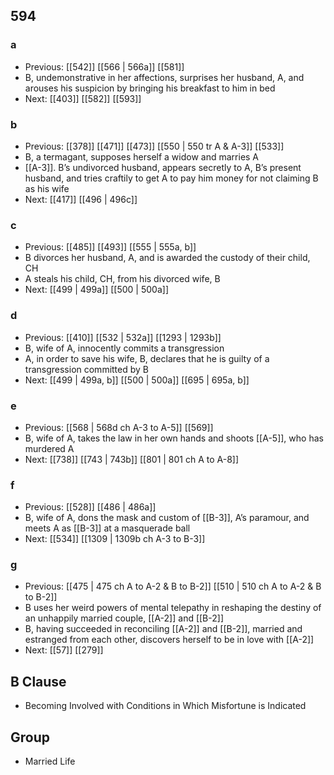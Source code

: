 ## 594
### a
- Previous: [[542]] [[566 | 566a]] [[581]] 
- B, undemonstrative in her affections, surprises her husband, A, and arouses his suspicion by bringing his breakfast to him in bed
- Next: [[403]] [[582]] [[593]] 

### b
- Previous: [[378]] [[471]] [[473]] [[550 | 550 tr A &amp; A-3]] [[533]] 
- B, a termagant, supposes herself a widow and marries A
- [[A-3]]. B’s undivorced husband, appears secretly to A, B’s present husband, and tries craftily to get A to pay him money for not claiming B as his wife
- Next: [[417]] [[496 | 496c]] 

### c
- Previous: [[485]] [[493]] [[555 | 555a, b]] 
- B divorces her husband, A, and is awarded the custody of their child, CH
- A steals his child, CH, from his divorced wife, B
- Next: [[499 | 499a]] [[500 | 500a]] 

### d
- Previous: [[410]] [[532 | 532a]] [[1293 | 1293b]] 
- B, wife of A, innocently commits a transgression
- A, in order to save his wife, B, declares that he is guilty of a transgression committed by B
- Next: [[499 | 499a, b]] [[500 | 500a]] [[695 | 695a, b]] 

### e
- Previous: [[568 | 568d ch A-3 to A-5]] [[569]] 
- B, wife of A, takes the law in her own hands and shoots [[A-5]], who has murdered A
- Next: [[738]] [[743 | 743b]] [[801 | 801 ch A to A-8]] 

### f
- Previous: [[528]] [[486 | 486a]] 
- B, wife of A, dons the mask and custom of [[B-3]], A’s paramour, and meets A as [[B-3]] at a masquerade ball
- Next: [[534]] [[1309 | 1309b ch A-3 to B-3]] 

### g
- Previous: [[475 | 475 ch A to A-2 &amp; B to B-2]] [[510 | 510 ch A to A-2 &amp; B to B-2]] 
- B uses her weird powers of mental telepathy in reshaping the destiny of an unhappily married couple, [[A-2]] and [[B-2]]
- B, having succeeded in reconciling [[A-2]] and [[B-2]], married and estranged from each other, discovers herself to be in love with [[A-2]]
- Next: [[57]] [[279]] 

## B Clause
- Becoming Involved with Conditions in Which Misfortune is Indicated

## Group
- Married Life


